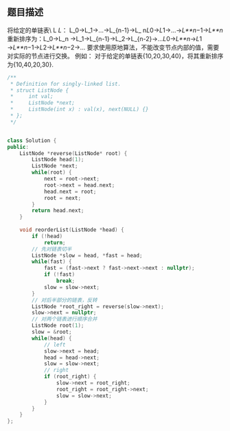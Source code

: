## 题目描述

将给定的单链表\ L *L*： L_0→L_1→…→L_{n-1}→L_ n*L*0→*L*1→…→*L**n*−1→*L**n*
重新排序为：L_0→L_n →L_1→L_{n-1}→L_2→L_{n-2}→…*L*0​→*L**n*​→*L*1​→*L**n*−1​→*L*2​→*L**n*−2​→…
要求使用原地算法，不能改变节点内部的值，需要对实际的节点进行交换。
例如：
对于给定的单链表{10,20,30,40}，将其重新排序为{10,40,20,30}.





```c++
/**
 * Definition for singly-linked list.
 * struct ListNode {
 *     int val;
 *     ListNode *next;
 *     ListNode(int x) : val(x), next(NULL) {}
 * };
 */


class Solution {
public:
    ListNode *reverse(ListNode* root) {
        ListNode head(1);
        ListNode *next;
        while(root) {
            next = root->next;
            root->next = head.next;
            head.next = root;
            root = next;
        }
        return head.next;
    }
    
    void reorderList(ListNode *head) {
        if (!head)
            return;
        // 先对链表切半
        ListNode *slow = head, *fast = head;
        while(fast) {
            fast = (fast->next ? fast->next->next : nullptr);
            if (!fast)
                break;
            slow = slow->next;
        }
        // 对后半部分的链表，反转
        ListNode *root_right = reverse(slow->next);
        slow->next = nullptr;
        // 对两个链表进行顺序合并
        ListNode root(1);
        slow = &root;
        while(head) {
            // left
            slow->next = head;
            head = head->next;
            slow = slow->next;
            // right
            if (root_right) {
                slow->next = root_right;
                root_right = root_right->next;
                slow = slow->next;
            }
        }
    }
};
```

